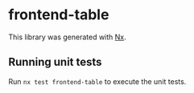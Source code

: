 # frontend-table

This library was generated with [Nx](https://nx.dev).

## Running unit tests

Run `nx test frontend-table` to execute the unit tests.

